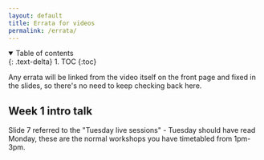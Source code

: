 ```yaml
---
layout: default
title: Errata for videos
permalink: /errata/
---
```


<details open markdown="block">
<summary>
Table of contents
</summary>
{: .text-delta}
1. TOC
{:toc}
</details>

Any errata will be linked from the video itself on the front page and fixed in the slides, so there's no need to keep checking back here.

## Week 1 intro talk

Slide 7 referred to the "Tuesday live sessions" - Tuesday should have read Monday, these are the normal workshops you have timetabled from 1pm-3pm.